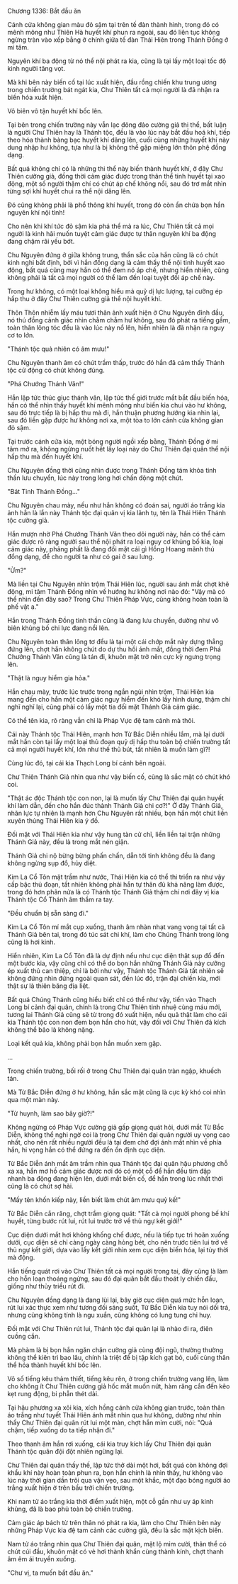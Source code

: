 




Chương 1336: Bắt đầu ăn


Cánh cửa không gian màu đỏ sậm tại trên tế đàn thành hình, trong đó có mênh mông như Thiên Hà huyết khí phun ra ngoài, sau đó liên tục không ngừng tràn vào xếp bằng ở chính giữa tế đàn Thái Hiên trong Thánh Đồng ở mi tâm.

Nguyên khí ba động từ nó thể nội phát ra kia, cũng là tại lấy một loại tốc độ kinh người tăng vọt.

Mà khi bên này biến cố tại lúc xuất hiện, đầu rồng chiến khu trung ương trong chiến trường bát ngát kia, Chư Thiên tất cả mọi người là đã nhận ra biến hóa xuất hiện.

Vô biên vô tận huyết khí bốc lên.

Tại bên trong chiến trường này vẫn lạc đông đảo cường giả thi thể, bất luận là người Chư Thiên hay là Thánh tộc, đều là vào lúc này bắt đầu hoá khí, tiếp theo hóa thành bàng bạc huyết khí dâng lên, cuối cùng những huyết khí này dung nhập hư không, tựa như là bị không thể gặp miệng lớn thôn phệ đồng dạng.

Bất quá không chỉ có là những thi thể này biến thành huyết khí, ở đây Chư Thiên cường giả, đồng thời cảm giác được trong thân thể tinh huyết tại xao động, một số người thậm chí có chút áp chế không nổi, sau đó trơ mắt nhìn từng sợi khí huyết chui ra thể nội dâng lên.

Đó cũng không phải là phổ thông khí huyết, trong đó còn ẩn chứa bọn hắn nguyên khí nội tình!

Cho nên khi khí tức đỏ sậm kia phá thể mà ra lúc, Chư Thiên tất cả mọi người là kinh hãi muốn tuyệt cảm giác được tự thân nguyên khí ba động đang chậm rãi yếu bớt.

Chu Nguyên đứng ở giữa không trung, thần sắc của hắn cũng là có chút kinh nghi bất định, bởi vì hắn đồng dạng là cảm thấy thể nội tinh huyết xao động, bất quá cũng may hắn có thể đem nó áp chế, nhưng hiển nhiên, cũng không phải là tất cả mọi người có thể làm đến loại tuyệt đối áp chế này.

Trong hư không, có một loại không hiểu mà quỷ dị lực lượng, tại cưỡng ép hấp thu ở đây Chư Thiên cường giả thể nội huyết khí.

Thôn Thôn nhiễm lấy máu tươi thân ảnh xuất hiện ở Chu Nguyên đỉnh đầu, nó thú đồng cảnh giác nhìn chằm chằm hư không, sau đó phát ra tiếng gầm, toàn thân lông tóc đều là vào lúc này nổ lên, hiển nhiên là đã nhận ra nguy cơ to lớn.

"Thánh tộc quả nhiên có âm mưu!"

Chu Nguyên thanh âm có chút trầm thấp, trước đó hắn đã cảm thấy Thánh tộc cử động có chút không đúng.

"Phá Chướng Thánh Văn!"

Hắn lập tức thúc giục thánh văn, lập tức thế giới trước mắt bắt đầu biến hóa, hắn có thể nhìn thấy huyết khí mênh mông như biển kia chui vào hư không, sau đó trực tiếp là bị hấp thu mà đi, hắn thuận phương hướng kia nhìn lại, sau đó liền gặp được hư không nơi xa, một tòa to lớn cánh cửa không gian đỏ sậm.

Tại trước cánh cửa kia, một bóng người ngồi xếp bằng, Thánh Đồng ở mi tâm mở ra, không ngừng nuốt hết lấy loại này do Chư Thiên đại quân thể nội hấp thu mà đến huyết khí.

Chu Nguyên đồng thời cũng nhìn được trong Thánh Đồng tám khỏa tinh thần lưu chuyển, lúc này trong lòng hơi chấn động một chút.

"Bát Tinh Thánh Đồng..."

Chu Nguyên chau mày, nếu như hắn không có đoán sai, người áo trắng kia ảnh hẳn là lần này Thánh tộc đại quân vị kia lãnh tụ, tên là Thái Hiên Thánh tộc cường giả.

Hắn mượn nhờ Phá Chướng Thánh Văn theo dõi người này, hắn có thể cảm giác được rõ ràng người sau thể nội phát ra loại nguy cơ khủng bố kia, loại cảm giác này, phảng phất là đang đối mặt cái gì Hồng Hoang mãnh thú đồng dạng, để cho người ta như có gai ở sau lưng.

"Ừm?"

Mà liền tại Chu Nguyên nhìn trộm Thái Hiên lúc, người sau ánh mắt chợt khẽ động, mi tâm Thánh Đồng nhìn về hướng hư không nơi nào đó: "Vậy mà có thể nhìn đến đây sao? Trong Chư Thiên Pháp Vực, cũng không hoàn toàn là phế vật a."

Hắn trong Thánh Đồng tinh thần cũng là đang lưu chuyển, dường như vô biên khủng bố chi lực đang nổi lên.

Chu Nguyên toàn thân lông tơ đều là tại một cái chớp mắt này dựng thẳng đứng lên, chợt hắn không chút do dự thu hồi ánh mắt, đồng thời đem Phá Chướng Thánh Văn cũng là tán đi, khuôn mặt trở nên cực kỳ ngưng trọng lên.

"Thật là nguy hiểm gia hỏa."

Hắn chau mày, trước lúc trước trong ngắn ngủi nhìn trộm, Thái Hiên kia mang đến cho hắn một cảm giác nguy hiểm đến khó lấy hình dung, thậm chí nghĩ nghĩ lại, cũng phải có lấy một tia đối mặt Thánh Giả cảm giác.

Có thể tên kia, rõ ràng vẫn chỉ là Pháp Vực đệ tam cảnh mà thôi.

Cái này Thánh tộc Thái Hiên, mạnh hơn Từ Bắc Diễn nhiều lắm, mà lại dưới mắt hắn còn tại lấy một loại thủ đoạn quỷ dị hấp thu toàn bộ chiến trường tất cả mọi người huyết khí, lớn như thế thủ bút, tất nhiên là muốn làm gì?!

Cùng lúc đó, tại cái kia Thạch Long bí cảnh bên ngoài.

Chư Thiên Thánh Giả nhìn qua như vậy biến cố, cũng là sắc mặt có chút khó coi.

"Thật ác độc Thánh tộc con non, lại là muốn lấy Chư Thiên đại quân huyết khí làm dẫn, đến cho hắn đúc thành Thánh Giả chi cơ?!" Ở đây Thánh Giả, nhãn lực tự nhiên là mạnh hơn Chu Nguyên rất nhiều, bọn hắn một chút liền xuyên thủng Thái Hiên kia ý đồ.

Đối mặt với Thái Hiên kia như vậy hung tàn cử chỉ, liền liền tại trận những Thánh Giả này, đều là trong mắt nén giận.

Thánh Giả chi nộ bừng bừng phấn chấn, dẫn tới tinh không đều là đang không ngừng sụp đổ, hủy diệt.

Kim La Cổ Tôn mặt trầm như nước, Thái Hiên kia có thể thi triển ra như vậy cấp bậc thủ đoạn, tất nhiên không phải hắn tự thân đủ khả năng làm được, trong đó hơn phân nửa là có Thánh tộc Thánh Giả thậm chí nơi đây vị kia Thánh tộc Cổ Thánh âm thầm ra tay.

"Đều chuẩn bị sẵn sàng đi."

Kim La Cổ Tôn mí mắt cụp xuống, thanh âm nhàn nhạt vang vọng tại tất cả Thánh Giả bên tai, trong đó túc sát chi khí, làm cho Chúng Thánh trong lòng cũng là hơi kinh.

Hiển nhiên, Kim La Cổ Tôn đã là dự định nếu như cục diện thật sụp đổ đến một bước kia, vậy cũng chỉ có thể do bọn hắn những Thánh Giả này cưỡng ép xuất thủ can thiệp, chỉ là bởi như vậy, Thánh tộc Thánh Giả tất nhiên sẽ không đứng nhìn đứng ngoài quan sát, đến lúc đó, trận đại chiến kia, mới thật sự là thiên băng địa liệt.

Bất quá Chúng Thánh cũng hiểu biết chỉ có thể như vậy, tiến vào Thạch Long bí cảnh đại quân, chính là trong Chư Thiên tinh nhuệ cùng máu mới, tương lai Thánh Giả cũng sẽ từ trong đó xuất hiện, nếu quả thật làm cho cái kia Thánh tộc con non đem bọn hắn cho hút, vậy đối với Chư Thiên đả kích không thể bảo là không nặng.

Loại kết quả kia, không phải bọn hắn muốn xem gặp.

...

Trong chiến trường, bối rối ở trong Chư Thiên đại quân tràn ngập, khuếch tán.

Mà Từ Bắc Diễn đứng ở hư không, hắn sắc mặt cũng là cực kỳ khó coi nhìn qua một màn này.

"Từ huynh, làm sao bây giờ?!"

Không ngừng có Pháp Vực cường giả gấp giọng quát hỏi, dưới mắt Từ Bắc Diễn, không thể nghi ngờ coi là trong Chư Thiên đại quân người uy vọng cao nhất, cho nên rất nhiều người đều là tại đem chờ đợi ánh mắt nhìn về phía hắn, hi vọng hắn có thể đứng ra đến ổn định cục diện.

Từ Bắc Diễn ánh mắt âm trầm nhìn qua Thánh tộc đại quân hậu phương chỗ xa xa, hắn mơ hồ cảm giác được nơi đó có một cỗ để hắn đều tim đập nhanh ba động đang hiện lên, dưới mắt biến cố, để hắn trong lúc nhất thời cũng là có chút sợ hãi.

"Mấy tên khốn kiếp này, liền biết làm chút âm mưu quỷ kế!"

Từ Bắc Diễn cắn răng, chợt trầm giọng quát: "Tất cả mọi người phong bế khí huyết, từng bước rút lui, rút lui trước trở về thủ ngự kết giới!"

Cục diện dưới mắt hơi không khống chế được, nếu là tiếp tục trì hoãn xuống dưới, cục diện sẽ chỉ càng ngày càng hỏng bét, cho nên trước tiên lui trở về thủ ngự kết giới, dựa vào lấy kết giới nhìn xem cục diện biến hóa, lại tùy thời mà động.

Hắn tiếng quát rơi vào Chư Thiên tất cả mọi người trong tai, đây cũng là làm cho hỗn loạn thoáng ngừng, sau đó đại quân bắt đầu thoát ly chiến đấu, giống như thủy triều rút đi.

Chu Nguyên đồng dạng là đang lùi lại, bây giờ cục diện quá mức hỗn loạn, rút lui xác thực xem như tương đối sáng suốt, Từ Bắc Diễn kia tuy nói dối trá, nhưng cũng không tính là ngu xuẩn, cũng không có lung tung chỉ huy.

Đối mặt với Chư Thiên rút lui, Thánh tộc đại quân lại là nhào đi ra, điên cuồng cắn.

Mà phàm là bị bọn hắn ngăn chặn cường giả cùng đội ngũ, thường thường không thể kiên trì bao lâu, chính là triệt để bị tập kích gạt bỏ, cuối cùng thân thể hóa thành huyết khí bốc lên.

Vô số tiếng kêu thảm thiết, tiếng kêu rên, ở trong chiến trường vang lên, làm cho không ít Chư Thiên cường giả hốc mắt muốn nứt, hàm răng cắn đến kẽo kẹt rung động, bi phẫn thét dài.

Tại hậu phương xa xôi kia, xích hồng cánh cửa không gian trước, toàn thân áo trắng như tuyết Thái Hiên ánh mắt nhìn qua hư không, dường như nhìn thấy Chư Thiên đại quân rút lui một màn, chợt hắn mỉm cười, nói: "Quá chậm, tiếp xuống do ta tiếp nhận đi."

Theo thanh âm hắn rơi xuống, cái kia truy kích lấy Chư Thiên đại quân Thánh tộc quân đội đột nhiên ngừng lại.

Chư Thiên đại quân thấy thế, lập tức thở dài một hơi, bất quá còn không đợi khẩu khí này hoàn toàn phun ra, bọn hắn chính là nhìn thấy, hư không vào lúc này thời gian dần trôi qua vặn vẹo, sau một khắc, một đạo bóng người áo trắng xuất hiện ở trên bầu trời chiến trường.

Khi nam tử áo trắng kia thời điểm xuất hiện, một cỗ gần như uy áp kinh khủng, đã là bao phủ toàn bộ chiến trường.

Cảm giác áp bách từ trên thân nó phát ra kia, làm cho Chư Thiên bên này những Pháp Vực kia đệ tam cảnh các cường giả, đều là sắc mặt kịch biến.

Nam tử áo trắng nhìn qua Chư Thiên đại quân, mặt lộ mỉm cười, thân thể có chút cúi đầu, khuôn mặt có vẻ hơi thành khẩn cùng thành kính, chợt thanh âm êm ái truyền xuống.

"Chư vị, ta muốn bắt đầu ăn."




